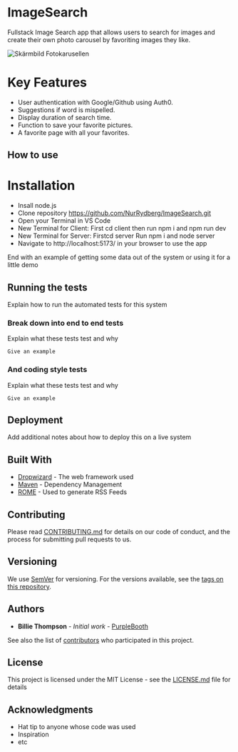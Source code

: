 # ImageSearch
Fullstack Image Search app that allows users to search for images and create their own photo carousel by favoriting images they like.

![Skärmbild Fotokarusellen](https://github.com/NurRydberg/ImageSearch/assets/143751910/2fb56300-e38a-4529-b378-8c84dd514111)



# Key Features

- User authentication with Google/Github using Auth0.
- Suggestions if word is mispelled.
- Display duration of search time.
- Function to save your favorite pictures.
- A favorite page with all your favorites.

<h2>How to use</h2></h2>

# Installation

- Insall node.js
- Clone repository https://github.com/NurRydberg/ImageSearch.git
- Open your Terminal in VS Code
- New Terminal for Client: First cd client then run npm i and npm run dev
- New Terminal for Server: Firstcd server Run npm i and node server
- Navigate to http://localhost:5173/ in your browser to use the app







End with an example of getting some data out of the system or using it for a little demo

## Running the tests

Explain how to run the automated tests for this system

### Break down into end to end tests

Explain what these tests test and why

```
Give an example
```

### And coding style tests

Explain what these tests test and why

```
Give an example
```

## Deployment

Add additional notes about how to deploy this on a live system

## Built With

* [Dropwizard](http://www.dropwizard.io/1.0.2/docs/) - The web framework used
* [Maven](https://maven.apache.org/) - Dependency Management
* [ROME](https://rometools.github.io/rome/) - Used to generate RSS Feeds

## Contributing

Please read [CONTRIBUTING.md](https://gist.github.com/PurpleBooth/b24679402957c63ec426) for details on our code of conduct, and the process for submitting pull requests to us.

## Versioning

We use [SemVer](http://semver.org/) for versioning. For the versions available, see the [tags on this repository](https://github.com/your/project/tags). 

## Authors

* **Billie Thompson** - *Initial work* - [PurpleBooth](https://github.com/PurpleBooth)

See also the list of [contributors](https://github.com/your/project/contributors) who participated in this project.

## License

This project is licensed under the MIT License - see the [LICENSE.md](LICENSE.md) file for details

## Acknowledgments

* Hat tip to anyone whose code was used
* Inspiration
* etc

